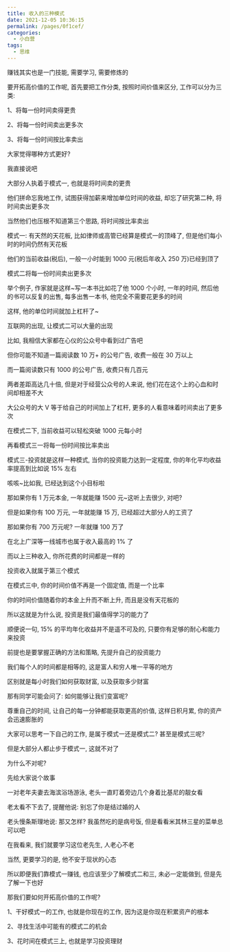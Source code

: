 ```yaml
---
title: 收入的三种模式
date: 2021-12-05 10:36:15
permalink: /pages/0f1cef/
categories:
  - 小白营
tags:
  - 思维
---
```


赚钱其实也是一门技能, 需要学习, 需要修炼的

要开拓高价值的工作呢, 首先要把工作分类, 按照时间价值来区分, 工作可以分为三类:

1、将每一份时间卖得更贵

2、将每一份时间卖出更多次

3、将每一份时间按比率卖出

大家觉得哪种方式更好?

我直接说吧

大部分人执着于模式一, 也就是将时间卖的更贵

他们拼命忘我地工作, 试图获得加薪来增加单位时间的收益, 却忘了研究第二种, 将时间卖出更多次

当然他们也压根不知道第三个思路, 将时间按比率卖出

模式一: 有天然的天花板, 比如律师或高管已经算是模式一的顶峰了, 但是他们每小时的时间仍然有天花板

他们的当前收益(税后), 一般一小时能到 1000 元(税后年收入 250 万)已经到顶了

模式二将每一份时间卖出更多次

举个例子, 作家就是这样~写一本书比如花了他 1000 个小时, 一年的时间, 然后他的书可以反复的出售, 每多出售一本书, 他完全不需要花更多的时间

这样, 他的单位时间就加上杠杆了~

互联网的出现, 让模式二可以大量的出现

比如, 我相信大家都在心仪的公众号中看到过广告吧

但你可能不知道一篇阅读数 10 万+ 的公号广告, 收费一般在 30 万以上

而一篇阅读数只有 1000 的公号广告, 收费只有几百元

两者差距高达几十倍, 但是对于经营公众号的人来说, 他们花在这个上的心血和时间却相差不大

大公众号的大 V 等于给自己的时间加上了杠杆, 更多的人看意味着时间卖出了更多次

在模式二下, 当前收益可以轻松突破 1000 元每小时

再看模式三一将每一份时间按比率卖出

模式三-投资就是这样一种模式, 当你的投资能力达到一定程度, 你的年化平均收益率提高到比如说 15% 左右

咳咳~比如我, 已经达到这个小目标啦

那如果你有 1 万元本金, 一年就能赚 1500 元~这听上去很少, 对吧?

但是如果你有 100 万元, 一年就能赚 15 万, 已经超过大部分人的工资了

那如果你有 700 万元呢? 一年就赚 100 万了

在北上广深等一线城市也属于收入最高的 1% 了

而以上三种收入, 你所花费的时间都是一样的

投资收入就属于第三个模式

在模式三中, 你的时间价值不再是一个固定值, 而是一个比率

你的时间价值随着你的本金上升而不断上升, 而且是没有天花板的

所以这就是为什么说, 投资是我们最值得学习的能力了

顺便说一句, 15% 的平均年化收益并不是遥不可及的, 只要你有足够的耐心和能力来投资

前提也是要掌握正确的方法和策略, 先提升自己的投资能力

我们每个人的时间都是相等的, 这是富人和穷人唯一平等的地方

区别就是每小时我们如何获取财富, 以及获取多少财富

那有同学可能会问了: 如何能够让我们变富呢?

尊重自己的时间, 让自己的每一分钟都能获取更高的价值, 这样日积月累, 你的资产会迅速膨胀的

大家可以思考一下自己的工作, 是属于模式一还是模式二? 甚至是模式三呢?

但是大部分人都止步于模式一, 这就不对了

为什么不对呢?

先给大家说个故事

一对老年夫妻去海滨浴场游泳, 老头一直盯着旁边几个身着比基尼的靓女看

老太看不下去了, 提醒他说: 别忘了你是结过婚的人

老头慢条斯理地说: 那又怎样? 我虽然吃的是病号饭, 但是看看米其林三星的菜单总可以吧

在我看来, 我们就要学习这位老先生, 人老心不老

当然, 更要学习的是, 他不安于现状的心态

所以即便我们靠模式一赚钱, 也应该至少了解模式二和三, 未必一定能做到, 但是先了解一下也好

那我们要如何开拓高价值的工作呢?

1、干好模式一的工作, 也就是你现在的工作, 因为这是你现在积累资产的根本

2、寻找生活中可能有的模式二的机会

3、花时间在模式三上, 也就是学习投资理财
